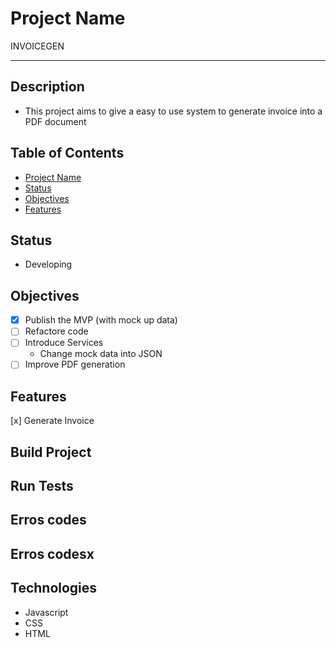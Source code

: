 # Project Name

INVOICEGEN

---

## Description

- This project aims to give a easy to use system to generate invoice into a PDF document

## Table of Contents

- [Project Name](#project-name)
- [Status](#status)
- [Objectives](#objectives)
- [Features](#features)

## Status

- Developing

## Objectives

- [x] Publish the MVP (with mock up data)
- [ ] Refactore code
- [ ] Introduce Services
  - Change mock data into JSON
- [ ] Improve PDF generation

## Features

[x] Generate Invoice

## Build Project

## Run Tests

## Erros codes

## Erros codesx

## Technologies

- Javascript
- CSS
- HTML

